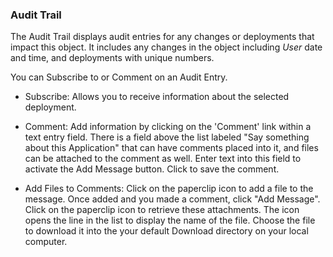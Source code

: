 ### Audit Trail

The Audit Trail displays audit entries for any changes or deployments that impact this object. It includes any changes in the object including _User_ date and time, and deployments with unique numbers.

You can Subscribe to or Comment on an Audit Entry.

- Subscribe: Allows you to receive information about the selected deployment.

- Comment: Add information by clicking on the 'Comment' link within a text entry field. There is a field above the list labeled "Say something about this Application" that can have comments placed into it, and files can be attached to the comment as well. Enter text into this field to activate the Add Message button. Click to save the comment.  

- Add Files to Comments: Click on the paperclip icon to add a file to the message. Once added and you made a comment, click "Add Message". Click on the paperclip icon to retrieve these attachments. The icon opens the line in the list to display the name of the file. Choose the file to download it into the your default Download directory on your local computer. 
